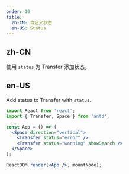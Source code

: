 ```yaml
---
order: 10
title:
  zh-CN: 自定义状态
  en-US: Status
---
```


## zh-CN

使用 `status` 为 Transfer 添加状态。

## en-US

Add status to Transfer with `status`.

```jsx
import React from 'react';
import { Transfer, Space } from 'antd';

const App = () => (
  <Space direction="vertical">
    <Transfer status="error" />
    <Transfer status="warning" showSearch />
  </Space>
);

ReactDOM.render(<App />, mountNode);
```
